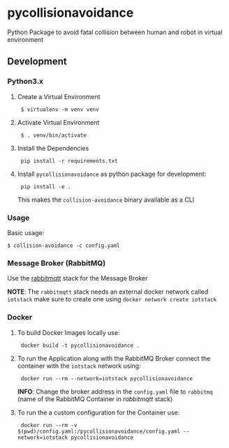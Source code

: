 # pycollisionavoidance
Python Package to avoid fatal collision between human and robot in virtual environment

## Development

### Python3.x

1. Create a Virtual Environment
   
        $ virtualenv -m venv venv

2. Activate Virtual Environment

        $ . venv/bin/activate 

3. Install the Dependencies

        pip install -r requirements.txt

4. Install `pycollisionavoidance` as python package for development:

        pip install -e .

   This makes the `collision-avoidance` binary available as a CLI

### Usage
Basic usage:

    $ collision-avoidance -c config.yaml

### Message Broker (RabbitMQ)

Use the [rabbitmqtt](https://github.com/virtual-origami/rabbitmqtt) stack for the Message Broker

__NOTE__: The `rabbitmqtt` stack needs an external docker network called `iotstack` make sure to create one using `docker network create iotstack`

### Docker

1. To build Docker Images locally use:

        docker build -t pycollisionavoidance .

2. To run the Application along with the RabbitMQ Broker connect the container with the `iotstack` network using:

        docker run --rm --network=iotstack pycollisionavoidance
    
    __INFO__: Change the broker address in the `config.yaml` file to `rabbitmq` (name of the RabbitMQ Container in _rabbitmqtt_ stack)

3. To run the a custom configuration for the Container use:

        docker run --rm -v $(pwd)/config.yaml:/pycollisionavoidance/config.yaml --network=iotstack pycollisionavoidance
